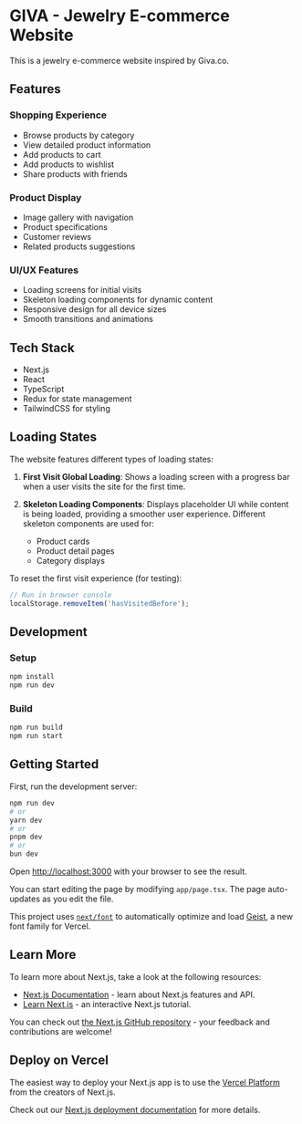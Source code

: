 # GIVA - Jewelry E-commerce Website

This is a jewelry e-commerce website inspired by Giva.co.

## Features

### Shopping Experience
- Browse products by category
- View detailed product information
- Add products to cart
- Add products to wishlist
- Share products with friends

### Product Display
- Image gallery with navigation
- Product specifications
- Customer reviews
- Related products suggestions

### UI/UX Features
- Loading screens for initial visits
- Skeleton loading components for dynamic content
- Responsive design for all device sizes
- Smooth transitions and animations

## Tech Stack

- Next.js
- React
- TypeScript
- Redux for state management
- TailwindCSS for styling

## Loading States

The website features different types of loading states:

1. **First Visit Global Loading**: Shows a loading screen with a progress bar when a user visits the site for the first time.

2. **Skeleton Loading Components**: Displays placeholder UI while content is being loaded, providing a smoother user experience. Different skeleton components are used for:
   - Product cards
   - Product detail pages
   - Category displays

To reset the first visit experience (for testing):
```js
// Run in browser console
localStorage.removeItem('hasVisitedBefore');
```

## Development

### Setup

```bash
npm install
npm run dev
```

### Build

```bash
npm run build
npm run start
```

## Getting Started

First, run the development server:

```bash
npm run dev
# or
yarn dev
# or
pnpm dev
# or
bun dev
```

Open [http://localhost:3000](http://localhost:3000) with your browser to see the result.

You can start editing the page by modifying `app/page.tsx`. The page auto-updates as you edit the file.

This project uses [`next/font`](https://nextjs.org/docs/app/building-your-application/optimizing/fonts) to automatically optimize and load [Geist](https://vercel.com/font), a new font family for Vercel.

## Learn More

To learn more about Next.js, take a look at the following resources:

- [Next.js Documentation](https://nextjs.org/docs) - learn about Next.js features and API.
- [Learn Next.js](https://nextjs.org/learn) - an interactive Next.js tutorial.

You can check out [the Next.js GitHub repository](https://github.com/vercel/next.js) - your feedback and contributions are welcome!

## Deploy on Vercel

The easiest way to deploy your Next.js app is to use the [Vercel Platform](https://vercel.com/new?utm_medium=default-template&filter=next.js&utm_source=create-next-app&utm_campaign=create-next-app-readme) from the creators of Next.js.

Check out our [Next.js deployment documentation](https://nextjs.org/docs/app/building-your-application/deploying) for more details.
